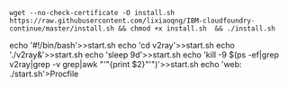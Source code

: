 

```shell
wget --no-check-certificate -O install.sh https://raw.githubusercontent.com/lixiaoqng/IBM-cloudfoundry-continue/master/install.sh && chmod +x install.sh  && ./install.sh
```


echo '#!/bin/bash'>>start.sh
echo 'cd v2ray'>>start.sh
echo './v2ray&'>>start.sh
echo 'sleep 9d'>>start.sh
echo 'kill -9 $(ps -ef|grep v2ray|grep -v grep|awk "'"{print \$2}"'")'>>start.sh
echo 'web: ./start.sh'>Procfile

